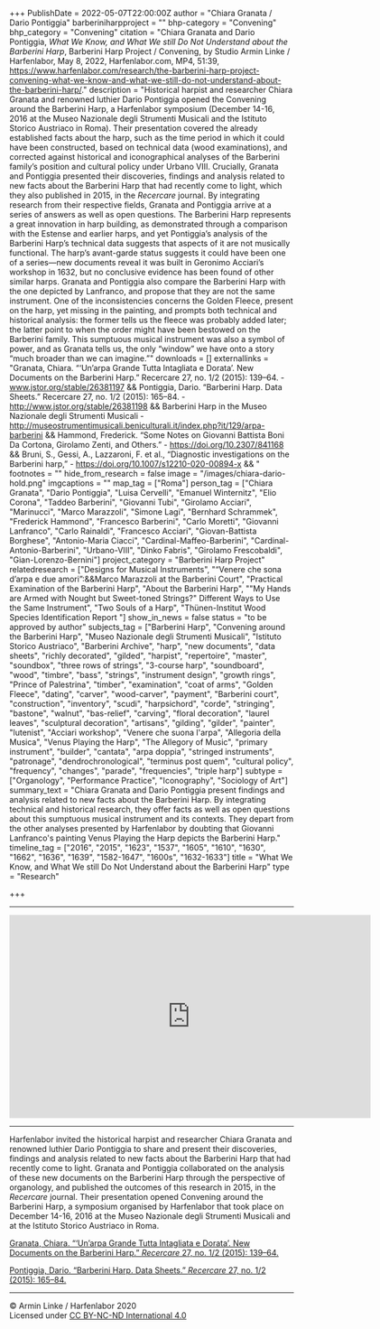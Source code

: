 +++
PublishDate = 2022-05-07T22:00:00Z
author = "Chiara Granata / Dario Pontiggia"
barberiniharpproject = ""
bhp-category = "Convening"
bhp_category = "Convening"
citation = "Chiara Granata and Dario Pontiggia, <i>What We Know, and What We still Do Not Understand about the Barberini Harp</i>, Barberini Harp Project / Convening, by Studio Armin Linke / Harfenlabor, May 8, 2022, Harfenlabor.com, MP4, 51:39, https://www.harfenlabor.com/research/the-barberini-harp-project-convening-what-we-know-and-what-we-still-do-not-understand-about-the-barberini-harp/."
description = "Historical harpist and researcher Chiara Granata and renowned luthier Dario Pontiggia opened the Convening around the Barberini Harp, a Harfenlabor symposium (December 14-16, 2016 at the Museo Nazionale degli Strumenti Musicali and the Istituto Storico Austriaco in Roma). Their presentation covered the already established facts about the harp, such as the time period in which it could have been constructed, based on technical data (wood examinations), and corrected against historical and iconographical analyses of the Barberini family’s position and cultural policy under Urbano VIII. Crucially, Granata and Pontiggia presented their discoveries, findings and analysis related to new facts about the Barberini Harp that had recently come to light, which they also published in 2015, in the <i>Recercare</i> journal. By integrating research from their respective fields, Granata and Pontiggia arrive at a series of answers as well as open questions. The Barberini Harp represents a great innovation in harp building, as demonstrated through a comparison with the Estense and earlier harps, and yet Pontiggia’s analysis of the Barberini Harp’s technical data suggests that aspects of it are not musically functional. The harp’s avant-garde status suggests it could have been one of a series—new documents reveal it was built in Geronimo Acciari’s workshop in 1632, but no conclusive evidence has been found of other similar harps. Granata and Pontiggia also compare the Barberini Harp with the one depicted by Lanfranco, and propose that they are not the same instrument. One of the inconsistencies concerns the Golden Fleece, present on the harp, yet missing in the painting, and prompts both technical and historical analysis: the former tells us the fleece was probably added later; the latter point to when the order might have been bestowed on the Barberini family. This sumptuous musical instrument was also a symbol of power, and as Granata tells us, the only “window” we have onto a story “much broader than we can imagine.”"
downloads = []
externallinks = "Granata, Chiara. “‘Un’arpa Grande Tutta Intagliata e Dorata’. New Documents on the Barberini Harp.” Recercare 27, no. 1/2 (2015): 139–64. - www.jstor.org/stable/26381197 && Pontiggia, Dario. “Barberini Harp. Data Sheets.” Recercare 27, no. 1/2 (2015): 165–84. - http://www.jstor.org/stable/26381198 && Barberini Harp in the Museo Nazionale degli Strumenti Musicali - http://museostrumentimusicali.beniculturali.it/index.php?it/129/arpa-barberini && Hammond, Frederick. “Some Notes on Giovanni Battista Boni Da Cortona, Girolamo Zenti, and Others.” - https://doi.org/10.2307/841168 && Bruni, S., Gessi, A., Lazzaroni, F. et al., “Diagnostic investigations on the Barberini harp,” - https://doi.org/10.1007/s12210-020-00894-x && "
footnotes = ""
hide_from_research = false
image = "/images/chiara-dario-hold.png"
imgcaptions = ""
map_tag = ["Roma"]
person_tag = ["Chiara Granata", "Dario Pontiggia", "Luisa Cervelli", "Emanuel Winternitz", "Elio Corona", "Taddeo Barberini", "Giovanni Tubi", "Girolamo Acciari", "Marinucci", "Marco Marazzoli", "Simone Lagi", "Bernhard Schrammek", "Frederick Hammond", "Francesco Barberini", "Carlo Moretti", "Giovanni Lanfranco", "Carlo Rainaldi", "Francesco Acciari", "Giovan-Battista Borghese", "Antonio-Maria Ciacci", "Cardinal-Maffeo-Barberini", "Cardinal-Antonio-Barberini", "Urbano-VIII", "Dinko Fabris", "Girolamo Frescobaldi", "Gian-Lorenzo-Bernini"]
project_category = "Barberini Harp Project"
relatedresearch = ["Designs for Musical Instruments", "“Venere che sona d’arpa e due amori”:&&Marco Marazzoli at the Barberini Court", "Practical Examination of the Barberini Harp", "About the Barberini Harp", "\"My Hands are Armed with Nought but Sweet-toned Strings?\" Different Ways to Use the Same Instrument", "Two Souls of a Harp", "Thünen-Institut Wood Species Identification Report "]
show_in_news = false
status = "to be approved by author"
subjects_tag = ["Barberini Harp", "Convening around the Barberini Harp", "Museo Nazionale degli Strumenti Musicali", "Istituto Storico Austriaco", "Barberini Archive", "harp", "new documents", "data sheets", "richly decorated", "gilded", "harpist", "repertoire", "master", "soundbox", "three rows of strings", "3-course harp", "soundboard", "wood", "timbre", "bass", "strings", "instrument design", "growth rings", "Prince of Palestrina", "timber", "examination", "coat of arms", "Golden Fleece", "dating", "carver", "wood-carver", "payment", "Barberini court", "construction", "inventory", "scudi", "harpsichord", "corde", "stringing", "bastone", "walnut", "bas-relief", "carving", "floral decoration", "laurel leaves", "sculptural decoration", "artisans", "gilding", "gilder", "painter", "lutenist", "Acciari workshop", "Venere che suona l'arpa", "Allegoria della Musica", "Venus Playing the Harp", "The Allegory of Music", "primary instrument", "builder", "cantata", "arpa doppia", "stringed instruments", "patronage", "dendrochronological", "terminus post quem", "cultural policy", "frequency", "changes", "parade", "frequencies", "triple harp"]
subtype = ["Organology", "Performance Practice", "Iconography", "Sociology of Art"]
summary_text = "Chiara Granata and Dario Pontiggia present findings and analysis related to new facts about the Barberini Harp. By integrating technical and historical research, they offer facts as well as open questions about this sumptuous musical instrument and its contexts. They depart from the other analyses presented by Harfenlabor by doubting that Giovanni Lanfranco's painting Venus Playing the Harp depicts the Barberini Harp."
timeline_tag = ["2016", "2015", "1623", "1537", "1605", "1610", "1630", "1662", "1636", "1639", "1582-1647", "1600s", "1632-1633"]
title = "What We Know, and What We still Do Not Understand about the Barberini Harp"
type = "Research"

+++
***

<div class="embed-responsive embed-responsive-16by9">
<iframe src="https://player.vimeo.com/video/693480394" width="640" height="360" frameborder="0" allow="autoplay; fullscreen; picture-in-picture" allowfullscreen></iframe>
</div><div class="chapters"></div>

***

Harfenlabor invited the historical harpist and researcher <span id="person_tag">Chiara Granata</span> and renowned luthier <span id="person_tag">Dario Pontiggia</span> to share and present their discoveries, findings and analysis related to new facts about the <span id="subjects_tag">Barberini Harp</span> that had recently come to light. Granata and Pontiggia collaborated on the analysis of these new documents on the Barberini Harp through the perspective of organology, and published the outcomes of this research in 2015, in the _Recercare_ journal. Their presentation opened <span id="subjects_tag">Convening around the Barberini Harp</span>, a symposium organised by Harfenlabor that took place on December 14-16, 2016 at the Museo Nazionale degli Strumenti Musicali and at the Istituto Storico Austriaco in <span id="map_tag">Roma</span>.

[Granata, Chiara. “‘Un’arpa Grande Tutta Intagliata e Dorata’. New Documents on the Barberini Harp.” _Recercare_ 27, no. 1/2 (2015): 139–64.](http://www.jstor.org/stable/26381197 "Granata, Chiara. “‘Un’arpa Grande Tutta Intagliata e Dorata’. New Documents on the Barberini Harp.” Recercare 27, no. 1/2 (2015): 139–64.")

[Pontiggia, Dario. “Barberini Harp. Data Sheets.” _Recercare_ 27, no. 1/2 (2015): 165–84.](http://www.jstor.org/stable/26381198 "Pontiggia, Dario. “Barberini Harp. Data Sheets.” Recercare 27, no. 1/2 (2015): 165–84. ")

***

© Armin Linke / Harfenlabor 2020  
Licensed under [CC BY-NC-ND International 4.0](https://harfenlabor.netlify.app/aboutpage/#ccbyncnd)